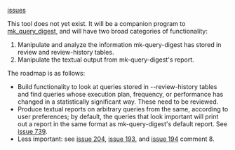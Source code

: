[issues](http://code.google.com/p/maatkit/issues/list?q=label:Tool-mk_review_helper)

This tool does not yet exist.  It will be a companion program to [mk\_query\_digest](mk_query_digest.md), and will have two broad categories of functionality:

  1. Manipulate and analyze the information mk-query-digest has stored in review and review-history tables.
  1. Manipulate the textual output from mk-query-digest's report.

The roadmap is as follows:

  * Build functionality to look at queries stored in --review-history tables and find queries whose execution plan, frequency, or performance has changed in a statistically significant way.  These need to be reviewed.
  * Produce textual reports on arbitrary queries from the same, according to user preferences; by default, the queries that look important will print out a report in the same format as mk-query-digest's default report.  See [issue 739](https://code.google.com/p/maatkit/issues/detail?id=739).
  * Less important: see [issue 204](https://code.google.com/p/maatkit/issues/detail?id=204), [issue 193](https://code.google.com/p/maatkit/issues/detail?id=193), and [issue 194](https://code.google.com/p/maatkit/issues/detail?id=194) comment 8.